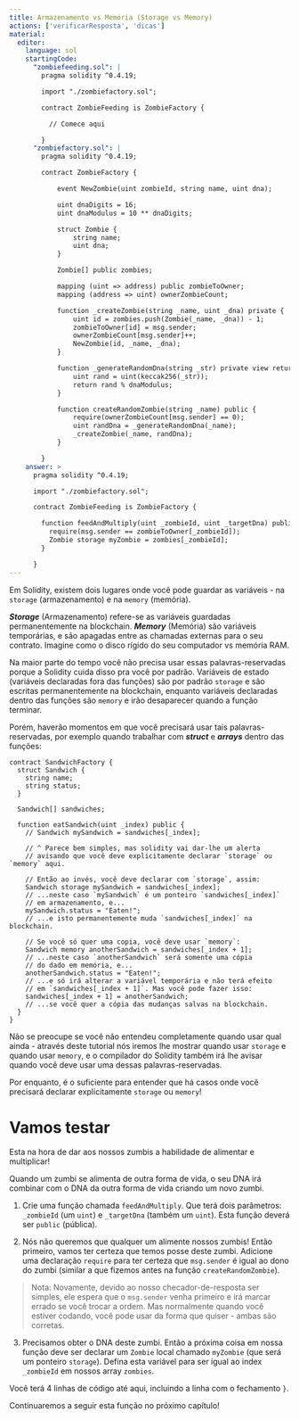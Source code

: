 ```yaml
---
title: Armazenamento vs Memória (Storage vs Memory)
actions: ['verificarResposta', 'dicas']
material:
  editor:
    language: sol
    startingCode:
      "zombiefeeding.sol": |
        pragma solidity ^0.4.19;

        import "./zombiefactory.sol";

        contract ZombieFeeding is ZombieFactory {

          // Comece aqui

        }
      "zombiefactory.sol": |
        pragma solidity ^0.4.19;

        contract ZombieFactory {

            event NewZombie(uint zombieId, string name, uint dna);

            uint dnaDigits = 16;
            uint dnaModulus = 10 ** dnaDigits;

            struct Zombie {
                string name;
                uint dna;
            }

            Zombie[] public zombies;

            mapping (uint => address) public zombieToOwner;
            mapping (address => uint) ownerZombieCount;

            function _createZombie(string _name, uint _dna) private {
                uint id = zombies.push(Zombie(_name, _dna)) - 1;
                zombieToOwner[id] = msg.sender;
                ownerZombieCount[msg.sender]++;
                NewZombie(id, _name, _dna);
            }

            function _generateRandomDna(string _str) private view returns (uint) {
                uint rand = uint(keccak256(_str));
                return rand % dnaModulus;
            }

            function createRandomZombie(string _name) public {
                require(ownerZombieCount[msg.sender] == 0);
                uint randDna = _generateRandomDna(_name);
                _createZombie(_name, randDna);
            }

        }
    answer: >
      pragma solidity ^0.4.19;

      import "./zombiefactory.sol";

      contract ZombieFeeding is ZombieFactory {

        function feedAndMultiply(uint _zombieId, uint _targetDna) public {
          require(msg.sender == zombieToOwner[_zombieId]);
          Zombie storage myZombie = zombies[_zombieId];
        }

      }
---
```


Em Solidity, existem dois lugares onde você pode guardar as variáveis - na `storage` (armazenamento) e na `memory` (memória).

**_Storage_** (Armazenamento) refere-se as variáveis guardadas permanentemente na blockchain. **_Memory_** (Memória) são variáveis temporárias, e são apagadas entre as chamadas externas para o seu contrato. Imagine como o disco rígido do seu computador vs memória RAM.

Na maior parte do tempo você não precisa usar essas palavras-reservadas porque a Solidity cuida disso pra você por padrão. Variáveis de estado (variáveis declaradas fora das funções) são por padrão `storage` e são escritas permanentemente na blockchain, enquanto variáveis declaradas dentro das funções são `memory` e irão desaparecer quando a função terminar.

Porém, haverão momentos em que você precisará usar tais palavras-reservadas, por exemplo quando trabalhar com **_struct_** e **_arrays_** dentro das funções:

```
contract SandwichFactory {
  struct Sandwich {
    string name;
    string status;
  }

  Sandwich[] sandwiches;

  function eatSandwich(uint _index) public {
    // Sandwich mySandwich = sandwiches[_index];

    // ^ Parece bem simples, mas solidity vai dar-lhe um alerta
    // avisando que você deve explicitamente declarar `storage` ou `memory` aqui.

    // Então ao invés, você deve declarar com `storage`, assim:
    Sandwich storage mySandwich = sandwiches[_index];
    // ...neste caso `mySandwich` é um ponteiro `sandwiches[_index]`
    // em armazenamento, e...
    mySandwich.status = "Eaten!";
    // ...e isto permanentemente muda `sandwiches[_index]` na blockchain.

    // Se você só quer uma copia, você deve usar `memory`:
    Sandwich memory anotherSandwich = sandwiches[_index + 1];
    // ...neste caso `anotherSandwich` será somente uma cópia
    // do dado em memória, e...
    anotherSandwich.status = "Eaten!";
    // ...e só irá alterar a variável temporária e não terá efeito
    // em `sandwiches[_index + 1]`. Mas você pode fazer isso:
    sandwiches[_index + 1] = anotherSandwich;
    // ...se você quer a cópia das mudanças salvas na blockchain.
  }
}
```

Não se preocupe se você não entendeu completamente quando usar qual ainda - através deste tutorial nós iremos lhe mostrar quando usar `storage` e quando usar `memory`, e o compilador do Solidity também irá lhe avisar quando você deve usar uma dessas palavras-reservadas.

Por enquanto, é o suficiente para entender que há casos onde você precisará declarar explicitamente `storage` ou `memory`!

# Vamos testar

Esta na hora de dar aos nossos zumbis a habilidade de alimentar e multiplicar!

Quando um zumbi se alimenta de outra forma de vida, o seu DNA irá combinar com o DNA da outra forma de vida criando um novo zumbi.

1. Crie uma função chamada `feedAndMultiply`. Que terá dois parâmetros: `_zombieId` (um `uint`) e `_targetDna` (também um `uint`). Esta função deverá ser `public` (pública).

2. Nós não queremos que qualquer um alimente nossos zumbis! Então primeiro, vamos ter certeza que temos posse deste zumbi. Adicione uma declaração `require` para ter certeza que `msg.sender` é igual ao dono do zumbi (similar a que fizemos antes na função `createRandomZombie`).

 > Nota: Novamente, devido ao nosso checador-de-resposta ser simples, ele espera que o `msg.sender` venha primeiro e irá marcar errado se você trocar a ordem. Mas normalmente quando você estiver codando, você pode usar da forma que quiser - ambas são corretas.

3. Precisamos obter o DNA deste zumbi. Então a próxima coisa em nossa função deve ser declarar um `Zombie` local chamado `myZombie` (que será um ponteiro `storage`). Defina esta variável para ser igual ao index `_zombieId` em nossos array `zombies`.

Você terá 4 linhas de código até aqui, incluindo a linha com o fechamento `}`.

Continuaremos a seguir esta função no próximo capítulo!
